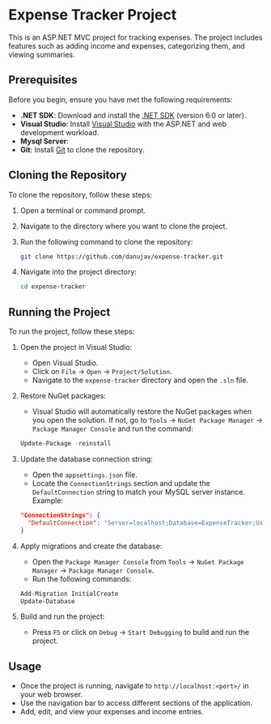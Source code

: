 # Expense Tracker Project

This is an ASP.NET MVC project for tracking expenses. The project includes features such as adding income and expenses, categorizing them, and viewing summaries.

## Prerequisites

Before you begin, ensure you have met the following requirements:

- **.NET SDK**: Download and install the [.NET SDK](https://dotnet.microsoft.com/download) (version 6.0 or later).
- **Visual Studio**: Install [Visual Studio](https://visualstudio.microsoft.com/) with the ASP.NET and web development workload.
- **Mysql Server**: 
- **Git**: Install [Git](https://git-scm.com/downloads) to clone the repository.

## Cloning the Repository

To clone the repository, follow these steps:

1. Open a terminal or command prompt.
2. Navigate to the directory where you want to clone the project.
3. Run the following command to clone the repository:

    ```bash
    git clone https://github.com/danujav/expense-tracker.git
    ```

4. Navigate into the project directory:

    ```bash
    cd expense-tracker
    ```

## Running the Project

To run the project, follow these steps:

1. Open the project in Visual Studio:
   - Open Visual Studio.
   - Click on `File` -> `Open` -> `Project/Solution`.
   - Navigate to the `expense-tracker` directory and open the `.sln` file.

2. Restore NuGet packages:
   - Visual Studio will automatically restore the NuGet packages when you open the solution. If not, go to `Tools` -> `NuGet Package Manager` -> `Package Manager Console` and run the command:

    ```powershell
    Update-Package -reinstall
    ```

3. Update the database connection string:
   - Open the `appsettings.json` file.
   - Locate the `ConnectionStrings` section and update the `DefaultConnection` string to match your MySQL server instance. Example:

    ```json
    "ConnectionStrings": {
      "DefaultConnection": "Server=localhost;Database=ExpenseTracker;User=root;Password=yourpassword;"
    }
    ```


4. Apply migrations and create the database:
   - Open the `Package Manager Console` from `Tools` -> `NuGet Package Manager` -> `Package Manager Console`.
   - Run the following commands:

    ```powershell
    Add-Migration InitialCreate
    Update-Database
    ```

5. Build and run the project:
   - Press `F5` or click on `Debug` -> `Start Debugging` to build and run the project.

## Usage

- Once the project is running, navigate to `http://localhost:<port>/` in your web browser.
- Use the navigation bar to access different sections of the application.
- Add, edit, and view your expenses and income entries.

